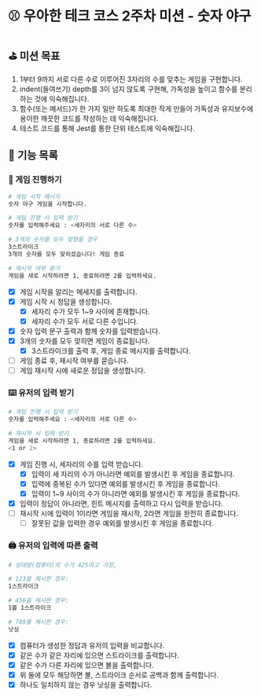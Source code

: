 # :baseball: 우아한 테크 코스 2주차 미션 - 숫자 야구

## :golf: 미션 목표

1. 1부터 9까지 서로 다른 수로 이루어진 3자리의 수를 맞추는 게임을 구현합니다.
2. indent(들여쓰기) depth를 3이 넘지 않도록 구현해, 가독성을 높이고 함수를 분리하는 것에 익숙해집니다.
3. 함수(또는 메서드)가 한 가지 일만 하도록 최대한 작게 만들어 가독성과 유지보수에 용이한 깨끗한 코드를 작성하는 데 익숙해집니다.
4. 테스트 코드를 통해 Jest를 통한 단위 테스트에 익숙해집니다.

## :rocket: 기능 목록

### :game_die: 게임 진행하기

```bash
# 게임 시작 메시지
숫자 야구 게임을 시작합니다.

# 게임 진행 시 입력 받기
숫자를 입력해주세요 : <세자리의 서로 다른 수>

# 3개의 숫자를 모두 맞혔을 경우
3스트라이크
3개의 숫자를 모두 맞히셨습니다! 게임 종료

# 재시작 여부 묻기
게임을 새로 시작하려면 1, 종료하려면 2를 입력하세요.
```

- [x] 게임 시작을 알리는 메세지를 출력합니다.
- [x] 게임 시작 시 정답을 생성합니다.
  - [x] 세자리 수가 모두 1~9 사이에 존재합니다.
  - [x] 세자리 수가 모두 서로 다른 수입니다.
- [x] 숫자 입력 문구 출력과 함께 숫자를 입력받습니다.
- [x] 3개의 숫자를 모두 맞히면 게임이 종료됩니다.
  - [x] 3스트라이크를 출력 후, 게임 종료 메시지를 출력합니다.
- [ ] 게임 종료 후, 재시작 여부를 묻습니다.
- [ ] 게임 재시작 시에 새로운 정답을 생성합니다.

### :keyboard: 유저의 입력 받기

```bash
# 게임 진행 시 입력 받기
숫자를 입력해주세요 : <세자리의 서로 다른 수>

# 재시작 시 입력 받기
게임을 새로 시작하려면 1, 종료하려면 2를 입력하세요.
<1 or 2>
```

- [x] 게임 진행 시, 세자리의 수를 입력 받습니다.
  - [x] 입력이 세 자리의 수가 아니라면 예외를 발생시킨 후 게임을 종료합니다.
  - [x] 입력에 중복된 수가 있다면 예외를 발생시킨 후 게임을 종료합니다.
  - [x] 입력이 1~9 사이의 수가 아니라면 예외를 발생시킨 후 게임을 종료합니다.
- [x] 입력이 정답이 아니라면, 힌트 메시지를 출력하고 다시 입력을 받습니다.
- [ ] 재시작 시에 입력이 1이라면 게임을 재시작, 2라면 게임을 완전히 종료합니다.
  - [ ] 잘못된 값을 입력한 경우 예외를 발생시킨 후 게임을 종료합니다.

### :printer: 유저의 입력에 따른 출력

```bash
# 상대방(컴퓨터)의 수가 425라고 가정,

# 123을 제시한 경우:
1스트라이크

# 456을 제시한 경우:
1볼 1스트라이크

# 789를 제시한 경우:
낫싱
```

- [x] 컴퓨터가 생성한 정답과 유저의 입력을 비교합니다.
- [x] 같은 수가 같은 자리에 있으면 스트라이크를 출력합니다.
- [x] 같은 수가 다른 자리에 있으면 볼을 출력합니다.
- [x] 위 둘에 모두 해당하면 볼, 스트라이크 순서로 공백과 함께 출력합니다.
- [x] 하나도 일치하지 않는 경우 낫싱을 출력합니다.
